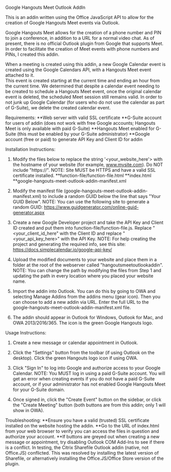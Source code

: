 Google Hangouts Meet Outlook AddIn

This is an addin written using the Office JavaScript API to allow for the creation of Google Hangouts Meet events via Outlook.

Google Hangouts Meet allows for the creation of a phone number and PIN to join a conference, in addition to a URL for a normal video chat.  As of present, there is no
official Outlook plugin from Google that supports Meet.  In order to facilitate the creation of Meet events with phone numbers and PINs, I created this addin.

When a meeting is created using this addin, a new Google Calendar event is created using the Google Calendars API, with a Hangouts Meet event attached to it.  
This event is created starting at the current time and ending an hour from the current time.  We determined that despite a calendar event needing to be created
to schedule a Hangouts Meet event, once the original calendar event is deleted, the scheduled Meet session still remains valid.  In order to not junk up Google Calendar
(for users who do not use the calendar as part of G-Suite), we delete the created calendar event.

Requirements:
**Web server with valid SSL certificate
**G-Suite account for users of addin (does not work with free Google accounts; Hangouts Meet is only available with paid G-Suite)
**Hangouts Meet enabled for G-Suite (this must be enabled by your G-Suite administrator)
**Google account (free or paid) to generate API Key and Client ID for addin

Installation Instructions:
1) Modify the files below to replace the string '<your_website_here'> with the hostname of your website (for example, www.mysite.com).  Do NOT include "https://".
NOTE: Site MUST be HTTPS and have a valid SSL certificate installed.
**function-file/function-file.html
**index.html
**google-hangouts-meet-outlook-addin-manifest.xml

2) Modify the manifest file (google-hangouts-meet-outlook-addin-manifest.xml) to include a random GUID below the line that says "Your GUID Below".
NOTE: You can use the following site to generate a random GUID: https://www.guidgenerator.com/online-guid-generator.aspx

3) Create a new Google Developer project and take the API Key and Client ID created and put them into function-file/function-file.js.  Replace "<your_client_id_here"
with the Client ID and replace "<your_api_key_here>" with the API Key.
NOTE: For help creating the project and generating the required info, see this site: https://docs.simplecalendar.io/google-api-key/

4) Upload the modified documents to your website and place them in a folder at the root of the webserver called "hangoutsmeetoutlookaddin".
NOTE: You can change the path by modifying the files from Step 1 and updating the path in every location where you placed your website name.

5) Import the addin into Outlook.  You can do this by going to OWA and selecting Manage Addins from the addins menu (gear icon).  Then you can choose to add a new addin via URL.  Enter the full URL to the google-hangouts-meet-outlook-addin-manifest.xml file.

6) The addin should appear in Outlook for Windows, Outlook for Mac, and OWA 2013/2016/365.  The icon is the green Google Hangouts logo.


Usage Instructions:
1) Create a new message or calendar appointment in Outlook.

2) Click the "Settings" button from the toolbar (if using Outlook on the desktop).  Click the green Hangouts logo icon if using OWA.

3) Click "Sign In" to log into Google and authorize access to your Google Calendar.
NOTE: You MUST log in using a paid G-Suite account.  You will get an error when creating events if you do not have a paid G-Suite account, or if your administrator has not enabled Google Hangouts Meet for your G-Suite domain.

4) Once signed in, click the "Create Event" button on the sidebar, or click the "Create Meeting" button (both buttons are from this addin; only 1 will show in OWA).


Troubleshooting:
**Ensure you have a valid (trusted) SSL certificate installed on the website hosting the addin.
**Go to the URL of index.html from your web browser to verify you can access the files in question and authorize your account.
**If buttons are greyed out when creating a new message or appointment, try disabling Outlook COM Add-Ins to see if there is a conflict.  In testing, the Citrix Sharefile Outlook addin (native, not Office.JS) conflicted.  This was resolved by installing the latest version of Sharefile, or alternatively installing the Office.JS/Office Store version of the plugin.


